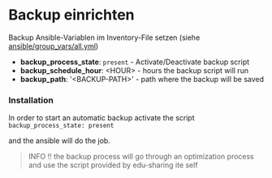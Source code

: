 # Backup einrichten

Backup Ansible-Variablen im Inventory-File setzen (siehe [ansible/group_vars/all.yml](ansible/group_vars/all.yml))

* **backup_process_state**: `present` - Activate/Deactivate backup script
* **backup_schedule_hour**: \<HOUR\> - hours the backup script will run
* **backup_path**: '\<BACKUP-PATH\>' - path where the backup will be saved

### Installation

In order to start an automatic backup activate the script `backup_process_state: present`

and the ansible will do the job.

> INFO !! the backup process will go through an optimization process and use the script provided by edu-sharing ite self

